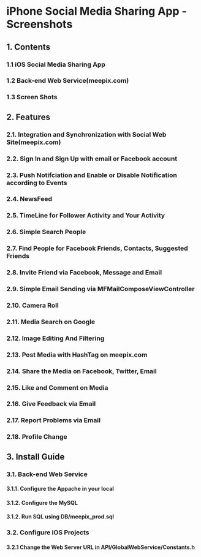 # iPhone Social Media Sharing App - Screenshots

## 1. Contents

### 1.1 iOS Social Media Sharing App
### 1.2 Back-end Web Service(meepix.com)
### 1.3 Screen Shots

## 2. Features

### 2.1.  Integration and Synchronization with Social Web Site(meepix.com)
### 2.2.  Sign In and Sign Up with email or Facebook account
### 2.3.  Push Notifciation and Enable or Disable Notification according to Events
### 2.4.  NewsFeed
### 2.5.  TimeLine for Follower Activity and Your Activity
### 2.6.  Simple Search People
### 2.7.  Find People for Facebook Friends, Contacts, Suggested Friends
### 2.8.  Invite Friend via Facebook, Message and Email
### 2.9.  Simple Email Sending via MFMailComposeViewController
### 2.10.  Camera Roll
### 2.11.  Media Search on Google
### 2.12.  Image Editing And Filtering
### 2.13.  Post Media with HashTag on meepix.com
### 2.14.  Share the Media on Facebook, Twitter, Email
### 2.15.  Like and Comment on Media
### 2.16.  Give Feedback via Email
### 2.17.  Report Problems via Email
### 2.18.  Profile Change

## 3. Install Guide

### 3.1. Back-end Web Service
#### 3.1.1. Configure the Appache in your local
#### 3.1.2. Configure the MySQL
#### 3.1.2. Run SQL using DB/meepix_prod.sql

### 3.2. Configure iOS Projects
#### 3.2.1 Change the Web Server URL in API/GlobalWebService/Constants.h
